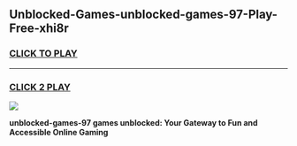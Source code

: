 
## Unblocked-Games-unblocked-games-97-Play-Free-xhi8r
<h3>
<a href="https://premium76.site?title=unblocked-games-97&ref=18A">CLICK TO PLAY</a></h3>
<hr>

<h3>
<a href="https://premium76.site?title=unblocked-games-97&ref=18A">CLICK 2 PLAY</a>
  
</h3>

<a href="https://premium76.site?title=unblocked-games-97&ref=18A"><img src="https://clearcache.store/games.png"></a>


**unblocked-games-97 games unblocked: Your Gateway to Fun and Accessible Online Gaming**
